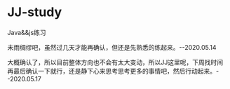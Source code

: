 # JJ-study
Java&amp;&amp;js练习


未雨绸缪吧，虽然过几天才能再确认，但还是先熟悉的练起来。--2020.05.14


大概确认了，所以目前整体方向也不会有太大变动，所以JJ这里呢，下周找时间再最后确认一下就行，还是静下心来思考思考更多的事情吧，然后行动起来。--2020.05.17
